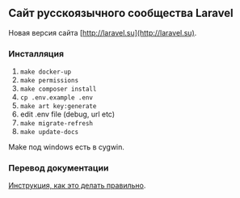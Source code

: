 ## Сайт русскоязычного сообщества Laravel

Новая версия сайта [http://laravel.su](http://laravel.su). 

### Инсталляция

1. `make docker-up`
2. `make permissions`
3. `make composer install`
4. `cp .env.example .env`
5. `make art key:generate`
6. edit .env file (debug, url etc)
7. `make migrate-refresh`
8. `make update-docs`

Make под windows есть в cygwin. 
   
### Перевод документации
   
[Инструкция, как это делать правильно](http://laravel.su/articles/rus-documentation-contribution-guide).

